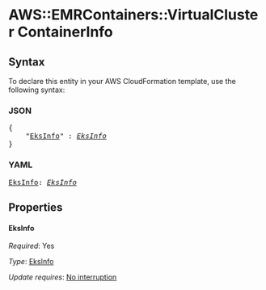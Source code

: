# AWS::EMRContainers::VirtualCluster ContainerInfo

## Syntax

To declare this entity in your AWS CloudFormation template, use the following syntax:

### JSON

<pre>
{
    "<a href="#eksinfo" title="EksInfo">EksInfo</a>" : <i><a href="eksinfo.md">EksInfo</a></i>
}
</pre>

### YAML

<pre>
<a href="#eksinfo" title="EksInfo">EksInfo</a>: <i><a href="eksinfo.md">EksInfo</a></i>
</pre>

## Properties

#### EksInfo

_Required_: Yes

_Type_: <a href="eksinfo.md">EksInfo</a>

_Update requires_: [No interruption](https://docs.aws.amazon.com/AWSCloudFormation/latest/UserGuide/using-cfn-updating-stacks-update-behaviors.html#update-no-interrupt)

